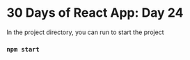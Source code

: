 # 30 Days of React App: Day 24

In the project directory, you can run to start the project

### `npm start`
